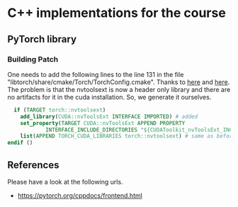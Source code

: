 # C++ implementations for the course

## PyTorch library

### Building Patch

One needs to add the following lines to the line 131 in the file
"libtorch/share/cmake/Torch/TorchConfig.cmake". Thanks
to [here](https://github.com/pytorch/pytorch/pull/116926#issuecomment-1904728181)
and [here](https://github.com/pytorch/pytorch/issues/116242#issuecomment-1904725308).
The problem is that the nvtoolsext is now a header only library and there are
no artifacts for it in the cuda installation. So, we generate it ourselves.

```cmake
  if (TARGET torch::nvtoolsext)
    add_library(CUDA::nvToolsExt INTERFACE IMPORTED) # added
    set_property(TARGET CUDA::nvToolsExt APPEND PROPERTY
            INTERFACE_INCLUDE_DIRECTORIES "${CUDAToolkit_nvToolsExt_INCLUDE_DIRS}") # added
    list(APPEND TORCH_CUDA_LIBRARIES torch::nvtoolsext) # same as before
endif ()
```

## References

Please have a look at the following urls.

- https://pytorch.org/cppdocs/frontend.html